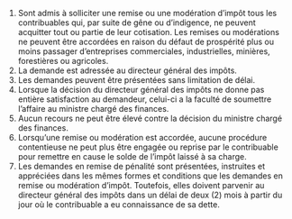 1) Sont admis à solliciter une remise ou une modération d’impôt tous les contribuables qui, par suite de gêne ou d’indigence, ne peuvent acquitter tout ou partie de leur cotisation.
Les remises ou modérations ne peuvent être accordées en raison du défaut de prospérité  plus  ou  moins  passager  d’entreprises  commerciales,  industrielles,  minières, forestières ou agricoles.
2) La demande est adressée au directeur général des impôts.
2) Les demandes peuvent être présentées sans limitation de délai.
2) Lorsque  la  décision  du  directeur  général  des  impôts  ne  donne  pas  entière
satisfaction au demandeur, celui-ci a la faculté de soumettre l’affaire au ministre chargé des finances.
5) Aucun recours ne peut être élevé contre la décision du ministre chargé des
finances.
6) Lorsqu’une remise ou modération est accordée, aucune procédure contentieuse
ne peut plus être engagée ou reprise par le contribuable pour remettre en cause le solde de l’impôt laissé à sa charge.
7) Les demandes en remise de pénalité sont présentées, instruites et appréciées dans
les mêmes formes et conditions que les demandes en remise ou modération d’impôt. Toutefois, elles doivent parvenir au directeur général des impôts dans un délai de deux (2) mois à partir du jour où le contribuable a eu connaissance de sa dette.